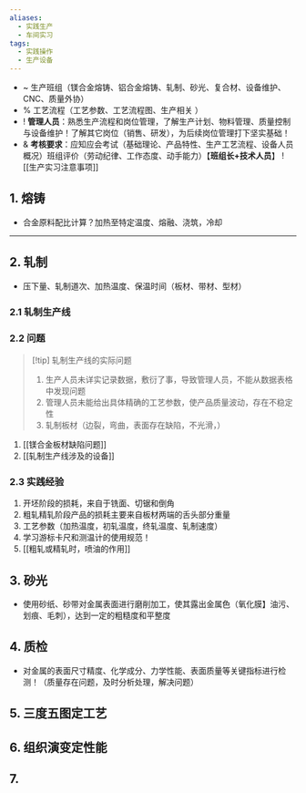 ```yaml
---
aliases:
  - 实践生产
  - 车间实习
tags:
  - 实践操作
  - 生产设备
---
```

- ~ 生产班组（镁合金熔铸、铝合金熔铸、轧制、砂光、复合材、设备维护、CNC、质量外协）
- % 工艺流程（工艺参数、工艺流程图、生产相关 ）
- ! **管理人员**：熟悉生产流程和岗位管理，了解生产计划、物料管理、质量控制与设备维护！了解其它岗位（销售、研发），为后续岗位管理打下坚实基础！
- & **考核要求**：应知应会考试（基础理论、产品特性、生产工艺流程、设备人员概况）班组评价（劳动纪律、工作态度、动手能力）【**班组长+技术人员**】
![[生产实习注意事项]]
## 1. 熔铸 
- 合金原料配比计算？加热至特定温度、熔融、浇筑，冷却


---
## 2. 轧制 
- 压下量、轧制道次、加热温度、保温时间（板材、带材、型材）
### 2.1 轧制生产线


### 2.2 问题
> [!tip] 轧制生产线的实际问题 
> 1. 生产人员未详实记录数据，敷衍了事，导致管理人员，不能从数据表格中发现问题
> 2. 管理人员未能给出具体精确的工艺参数，使产品质量波动，存在不稳定性
> 3. 轧制板材（边裂，弯曲，表面存在缺陷，不光滑，）

1. [[镁合金板材缺陷问题]]
2. [[轧制生产线涉及的设备]]

### 2.3 实践经验 
1. 开坯阶段的损耗，来自于铣面、切锯和倒角
2. 粗轧精轧阶段产品的损耗主要来自板材两端的舌头部分重量 
3. 工艺参数（加热温度，初轧温度，终轧温度、轧制速度）
4. 学习游标卡尺和测温计的使用规范！
5. [[粗轧或精轧时，喷油的作用]]
## 3. 砂光 
- 使用砂纸、砂带对金属表面进行磨削加工，使其露出金属色（氧化膜】油污、划痕、毛刺），达到一定的粗糙度和平整度

## 4. 质检 
- 对金属的表面尺寸精度、化学成分、力学性能、表面质量等关键指标进行检测！（质量存在问题，及时分析处理，解决问题）


## 5. 三度五图定工艺


## 6. 组织演变定性能 


## 7. 